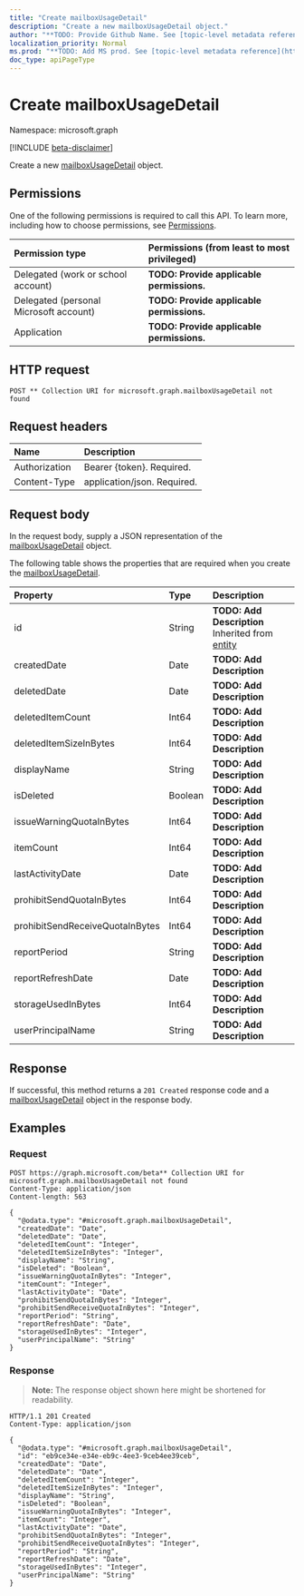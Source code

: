 ```yaml
---
title: "Create mailboxUsageDetail"
description: "Create a new mailboxUsageDetail object."
author: "**TODO: Provide Github Name. See [topic-level metadata reference](https://msgo.azurewebsites.net/add/document/guidelines/metadata.html#topic-level-metadata)**"
localization_priority: Normal
ms.prod: "**TODO: Add MS prod. See [topic-level metadata reference](https://msgo.azurewebsites.net/add/document/guidelines/metadata.html#topic-level-metadata)**"
doc_type: apiPageType
---
```


# Create mailboxUsageDetail
Namespace: microsoft.graph

[!INCLUDE [beta-disclaimer](../../includes/beta-disclaimer.md)]

Create a new [mailboxUsageDetail](../resources/mailboxusagedetail.md) object.

## Permissions
One of the following permissions is required to call this API. To learn more, including how to choose permissions, see [Permissions](/graph/permissions-reference).

|Permission type|Permissions (from least to most privileged)|
|:---|:---|
|Delegated (work or school account)|**TODO: Provide applicable permissions.**|
|Delegated (personal Microsoft account)|**TODO: Provide applicable permissions.**|
|Application|**TODO: Provide applicable permissions.**|

## HTTP request

<!-- {
  "blockType": "ignored"
}
-->
``` http
POST ** Collection URI for microsoft.graph.mailboxUsageDetail not found
```

## Request headers
|Name|Description|
|:---|:---|
|Authorization|Bearer {token}. Required.|
|Content-Type|application/json. Required.|

## Request body
In the request body, supply a JSON representation of the [mailboxUsageDetail](../resources/mailboxusagedetail.md) object.

The following table shows the properties that are required when you create the [mailboxUsageDetail](../resources/mailboxusagedetail.md).

|Property|Type|Description|
|:---|:---|:---|
|id|String|**TODO: Add Description** Inherited from [entity](../resources/entity.md)|
|createdDate|Date|**TODO: Add Description**|
|deletedDate|Date|**TODO: Add Description**|
|deletedItemCount|Int64|**TODO: Add Description**|
|deletedItemSizeInBytes|Int64|**TODO: Add Description**|
|displayName|String|**TODO: Add Description**|
|isDeleted|Boolean|**TODO: Add Description**|
|issueWarningQuotaInBytes|Int64|**TODO: Add Description**|
|itemCount|Int64|**TODO: Add Description**|
|lastActivityDate|Date|**TODO: Add Description**|
|prohibitSendQuotaInBytes|Int64|**TODO: Add Description**|
|prohibitSendReceiveQuotaInBytes|Int64|**TODO: Add Description**|
|reportPeriod|String|**TODO: Add Description**|
|reportRefreshDate|Date|**TODO: Add Description**|
|storageUsedInBytes|Int64|**TODO: Add Description**|
|userPrincipalName|String|**TODO: Add Description**|



## Response

If successful, this method returns a `201 Created` response code and a [mailboxUsageDetail](../resources/mailboxusagedetail.md) object in the response body.

## Examples

### Request
<!-- {
  "blockType": "request",
  "name": "create_mailboxusagedetail_from_"
}
-->
``` http
POST https://graph.microsoft.com/beta** Collection URI for microsoft.graph.mailboxUsageDetail not found
Content-Type: application/json
Content-length: 563

{
  "@odata.type": "#microsoft.graph.mailboxUsageDetail",
  "createdDate": "Date",
  "deletedDate": "Date",
  "deletedItemCount": "Integer",
  "deletedItemSizeInBytes": "Integer",
  "displayName": "String",
  "isDeleted": "Boolean",
  "issueWarningQuotaInBytes": "Integer",
  "itemCount": "Integer",
  "lastActivityDate": "Date",
  "prohibitSendQuotaInBytes": "Integer",
  "prohibitSendReceiveQuotaInBytes": "Integer",
  "reportPeriod": "String",
  "reportRefreshDate": "Date",
  "storageUsedInBytes": "Integer",
  "userPrincipalName": "String"
}
```


### Response
>**Note:** The response object shown here might be shortened for readability.
<!-- {
  "blockType": "response",
  "truncated": true,
  "@odata.type": "microsoft.graph.mailboxUsageDetail"
}
-->
``` http
HTTP/1.1 201 Created
Content-Type: application/json

{
  "@odata.type": "#microsoft.graph.mailboxUsageDetail",
  "id": "eb9ce34e-e34e-eb9c-4ee3-9ceb4ee39ceb",
  "createdDate": "Date",
  "deletedDate": "Date",
  "deletedItemCount": "Integer",
  "deletedItemSizeInBytes": "Integer",
  "displayName": "String",
  "isDeleted": "Boolean",
  "issueWarningQuotaInBytes": "Integer",
  "itemCount": "Integer",
  "lastActivityDate": "Date",
  "prohibitSendQuotaInBytes": "Integer",
  "prohibitSendReceiveQuotaInBytes": "Integer",
  "reportPeriod": "String",
  "reportRefreshDate": "Date",
  "storageUsedInBytes": "Integer",
  "userPrincipalName": "String"
}
```

